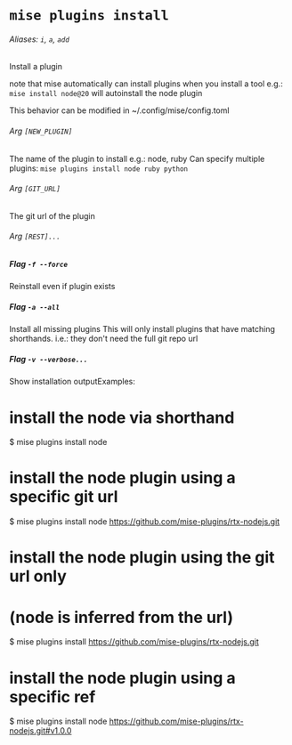 # `mise plugins install`

###### Aliases: `i`, `a`, `add`

Install a plugin

note that mise automatically can install plugins when you install a tool
e.g.: `mise install node@20` will autoinstall the node plugin

This behavior can be modified in ~/.config/mise/config.toml

###### Arg `[NEW_PLUGIN]`

The name of the plugin to install
e.g.: node, ruby
Can specify multiple plugins: `mise plugins install node ruby python`

###### Arg `[GIT_URL]`

The git url of the plugin

###### Arg `[REST]...`



##### Flag `-f --force`

Reinstall even if plugin exists

##### Flag `-a --all`

Install all missing plugins
This will only install plugins that have matching shorthands.
i.e.: they don't need the full git repo url

##### Flag `-v --verbose...`

Show installation outputExamples:
  # install the node via shorthand
  $ mise plugins install node

  # install the node plugin using a specific git url
  $ mise plugins install node https://github.com/mise-plugins/rtx-nodejs.git

  # install the node plugin using the git url only
  # (node is inferred from the url)
  $ mise plugins install https://github.com/mise-plugins/rtx-nodejs.git

  # install the node plugin using a specific ref
  $ mise plugins install node https://github.com/mise-plugins/rtx-nodejs.git#v1.0.0
